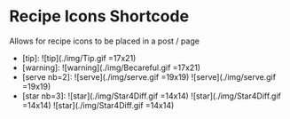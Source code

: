 # Recipe Icons Shortcode

Allows for recipe icons to be placed in a post / page
- [tip]: ![tip](./img/Tip.gif =17x21)
- [warning]: ![warning](./img/Becareful.gif =17x21)
- [serve nb=2]: ![serve](./img/serve.gif =19x19) ![serve](./img/serve.gif =19x19)
- [star nb=3]: ![star](./img/Star4Diff.gif =14x14) ![star](./img/Star4Diff.gif =14x14) ![star](./img/Star4Diff.gif =14x14)
